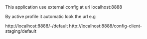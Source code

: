 This application use external config at uri localhost:8888

By active profile it automatic look the url e.g

http://localhost:8888/<application-name>-<profile>/default
http://localhost:8888/config-client-staging/default
